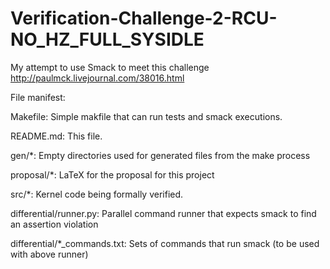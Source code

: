 # Verification-Challenge-2-RCU-NO_HZ_FULL_SYSIDLE
My attempt to use Smack to meet this challenge http://paulmck.livejournal.com/38016.html

File manifest:

Makefile:
	Simple makfile that can run tests and smack executions.
	
README.md:
	This file.
	
gen/*:
	Empty directories used for generated files from the make process

proposal/*:
	LaTeX for the proposal for this project
	
src/*:
	Kernel code being formally verified.

differential/runner.py:
	Parallel command runner that expects smack to find an assertion violation

differential/*_commands.txt:
	Sets of commands that run smack (to be used with above runner)

